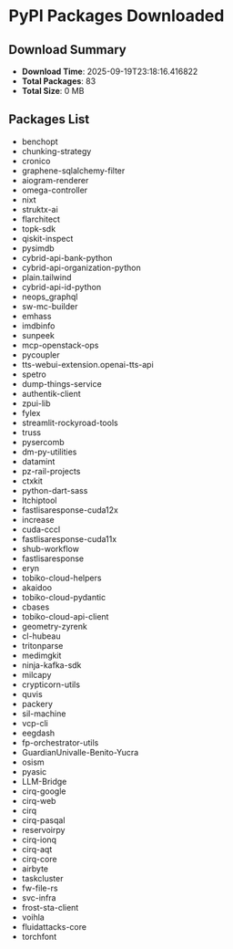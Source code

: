 # PyPI Packages Downloaded

## Download Summary
- **Download Time**: 2025-09-19T23:18:16.416822
- **Total Packages**: 83
- **Total Size**: 0 MB

## Packages List
- benchopt
- chunking-strategy
- cronico
- graphene-sqlalchemy-filter
- aiogram-renderer
- omega-controller
- nixt
- struktx-ai
- flarchitect
- topk-sdk
- qiskit-inspect
- pysimdb
- cybrid-api-bank-python
- cybrid-api-organization-python
- plain.tailwind
- cybrid-api-id-python
- neops_graphql
- sw-mc-builder
- emhass
- imdbinfo
- sunpeek
- mcp-openstack-ops
- pycoupler
- tts-webui-extension.openai-tts-api
- spetro
- dump-things-service
- authentik-client
- zpui-lib
- fylex
- streamlit-rockyroad-tools
- truss
- pysercomb
- dm-py-utilities
- datamint
- pz-rail-projects
- ctxkit
- python-dart-sass
- ltchiptool
- fastlisaresponse-cuda12x
- increase
- cuda-cccl
- fastlisaresponse-cuda11x
- shub-workflow
- fastlisaresponse
- eryn
- tobiko-cloud-helpers
- akaidoo
- tobiko-cloud-pydantic
- cbases
- tobiko-cloud-api-client
- geometry-zyrenk
- cl-hubeau
- tritonparse
- medimgkit
- ninja-kafka-sdk
- milcapy
- crypticorn-utils
- quvis
- packery
- sil-machine
- vcp-cli
- eegdash
- fp-orchestrator-utils
- GuardianUnivalle-Benito-Yucra
- osism
- pyasic
- LLM-Bridge
- cirq-google
- cirq-web
- cirq
- cirq-pasqal
- reservoirpy
- cirq-ionq
- cirq-aqt
- cirq-core
- airbyte
- taskcluster
- fw-file-rs
- svc-infra
- frost-sta-client
- voihla
- fluidattacks-core
- torchfont
